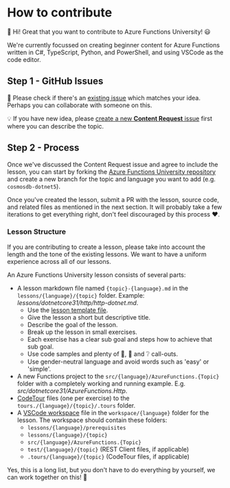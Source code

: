 # How to contribute

👋 Hi! Great that you want to contribute to Azure Functions University! 😃

We're currently focussed on creating beginner content for Azure Functions written in C#, TypeScript, Python, and PowerShell, and using VSCode as the code editor.

## Step 1 - GitHub Issues

🔎 Please check if there's an [existing issue](https://github.com/marcduiker/azure-functions-university/issues) which matches your idea. Perhaps you can collaborate with someone on this.

💡 If you have  new idea, please [create a new __Content Request__ issue](https://github.com/marcduiker/azure-functions-university/issues/new?assignees=&labels=content+%F0%9F%93%9D&template=CONTENT-REQUEST.yml&title=Content+Request%3A+%3CTITLE%3E) first where you can describe the topic.

## Step 2 - Process

Once we've discussed the Content Request issue and agree to include the lesson, you can start by forking the [Azure Functions University repository](https://github.com/marcduiker/azure-functions-university) and create a new branch for the topic and language you want to add (e.g. `cosmosdb-dotnet5`).

Once you've created the lesson, submit a PR with the lesson, source code, and related files as mentioned in the next section. It will probably take a few iterations to get everything right, don't feel discouraged by this process ♥.

### Lesson Structure

If you are contributing to create a lesson, please take into account the length and the tone of the existing lessons. We want to have a uniform experience across all of our lessons.

An Azure Functions University lesson consists of several parts:

- A lesson markdown file named `{topic}-{language}.md` in the `lessons/{language}/{topic}` folder. Example: _lessons/dotnetcore31/http/http-dotnet.md_.
  - Use the [lesson template file](lessons/_lesson_template.md).
  - Give the lesson a short but descriptive title.
  - Describe the goal of the lesson.
  - Break up the lesson in small exercises.
  - Each exercise has a clear sub goal and steps how to achieve that sub goal.
  - Use code samples and plenty of 📝, 🔎 and ❔ call-outs.
  - Use gender-neutral language and avoid words such as 'easy' or 'simple'.
- A new Functions project to the `src/{language}/AzureFunctions.{Topic}` folder with a completely working and running example. E.g. _src/dotnetcore31/AzureFunctions.Http_.
- [CodeTour](https://marketplace.visualstudio.com/items?itemName=vsls-contrib.codetour) files (one per exercise) to the `tours./{language}/{topic}/.tours` folder.
- A [VSCode workspace](https://code.visualstudio.com/docs/editor/multi-root-workspaces#_workspace-file-schema) file in the `workspace/{language}` folder for the lesson. The workspace should contain these folders:
  - `lessons/{language}/prerequisites`
  - `lessons/{language}/{topic}`
  - `src/{language}/AzureFunctions.{Topic}`
  - `test/{language}/{topic}` (REST Client files, if applicable)
  - `.tours/{language}/{topic}` (CodeTour files, if applicable)

Yes, this is a long list, but you don't have to do everything by yourself, we can work together on this! 💪